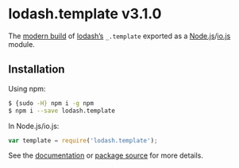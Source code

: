 # lodash.template v3.1.0

The [modern build](https://github.com/lodash/lodash/wiki/Build-Differences) of [lodash’s](https://lodash.com/) `_.template` exported as a [Node.js](http://nodejs.org/)/[io.js](https://iojs.org/) module.

## Installation

Using npm:

```bash
$ {sudo -H} npm i -g npm
$ npm i --save lodash.template
```

In Node.js/io.js:

```js
var template = require('lodash.template');
```

See the [documentation](https://lodash.com/docs#template) or [package source](https://github.com/lodash/lodash/blob/3.1.0-npm-packages/lodash.template) for more details.
